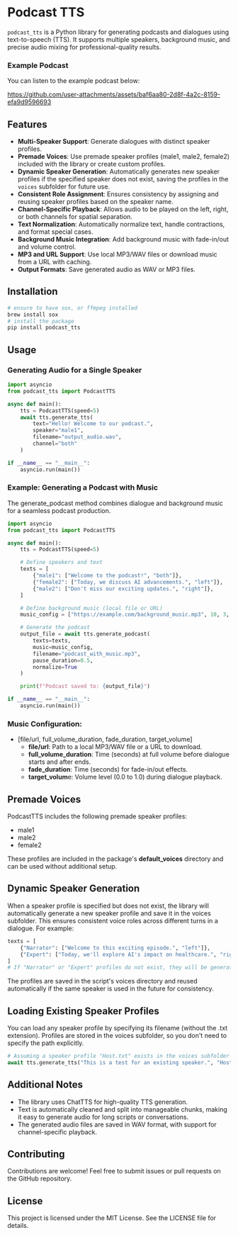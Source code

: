 # Podcast TTS

`podcast_tts` is a Python library for generating podcasts and dialogues using text-to-speech (TTS). It supports multiple speakers, background music, and precise audio mixing for professional-quality results.

### Example Podcast
You can listen to the example podcast below:<br/>

https://github.com/user-attachments/assets/baf6aa80-2d8f-4a2c-8159-efa9d9596693




## Features

- **Multi-Speaker Support**: Generate dialogues with distinct speaker profiles.
- **Premade Voices**: Use premade speaker profiles (male1, male2, female2) included with the library or create custom profiles.
- **Dynamic Speaker Generation**: Automatically generates new speaker profiles if the specified speaker does not exist, saving the profiles in the `voices` subfolder for future use.
- **Consistent Role Assignment**: Ensures consistency by assigning and reusing speaker profiles based on the speaker name.
- **Channel-Specific Playback**: Allows audio to be played on the left, right, or both channels for spatial separation.
- **Text Normalization**: Automatically normalize text, handle contractions, and format special cases.
- **Background Music Integration**: Add background music with fade-in/out and volume control.
- **MP3 and URL Support**: Use local MP3/WAV files or download music from a URL with caching.
- **Output Formats**: Save generated audio as WAV or MP3 files.


## Installation

```bash
# ensure to have sox, or ffmpeg installed
brew install sox
# install the package
pip install podcast_tts
```

## Usage

### Generating Audio for a Single Speaker

```python 
import asyncio
from podcast_tts import PodcastTTS

async def main():
    tts = PodcastTTS(speed=5)
    await tts.generate_tts(
        text="Hello! Welcome to our podcast.",
        speaker="male1",
        filename="output_audio.wav",
        channel="both"
    )

if __name__ == "__main__":
    asyncio.run(main())
``` 

### Example: Generating a Podcast with Music

The generate_podcast method combines dialogue and background music for a seamless podcast production.

```python 
import asyncio
from podcast_tts import PodcastTTS

async def main():
    tts = PodcastTTS(speed=5)

    # Define speakers and text
    texts = [
        {"male1": ["Welcome to the podcast!", "both"]},
        {"female2": ["Today, we discuss AI advancements.", "left"]},
        {"male2": ["Don't miss our exciting updates.", "right"]},
    ]

    # Define background music (local file or URL)
    music_config = ["https://example.com/background_music.mp3", 10, 3, 0.3]

    # Generate the podcast
    output_file = await tts.generate_podcast(
        texts=texts,
        music=music_config,
        filename="podcast_with_music.mp3",
        pause_duration=0.5,
        normalize=True
    )

    print(f"Podcast saved to: {output_file}")

if __name__ == "__main__":
    asyncio.run(main())
```

### Music Configuration:

- [file/url, full_volume_duration, fade_duration, target_volume]
    - **file/url**: Path to a local MP3/WAV file or a URL to download.
    - **full_volume_duration**: Time (seconds) at full volume before dialogue starts and after ends.
    - **fade_duration**: Time (seconds) for fade-in/out effects.
    - **target_volum**e: Volume level (0.0 to 1.0) during dialogue playback.

## Premade Voices

PodcastTTS includes the following premade speaker profiles:

- male1
- male2
- female2

These profiles are included in the package's **default_voices** directory and can be used without additional setup.


## Dynamic Speaker Generation

When a speaker profile is specified but does not exist, the library will automatically generate a new speaker profile and save it in the voices subfolder. This ensures consistent voice roles across different turns in a dialogue.
For example:

```python
texts = [
    {"Narrator": ["Welcome to this exciting episode.", "left"]},
    {"Expert": ["Today, we'll explore AI's impact on healthcare.", "right"]},
]
# If "Narrator" or "Expert" profiles do not exist, they will be generated dynamically.
```

The profiles are saved in the script's voices directory and reused automatically if the same speaker is used in the future for consistency.

## Loading Existing Speaker Profiles

You can load any speaker profile by specifying its filename (without the .txt extension). Profiles are stored in the voices subfolder, so you don't need to specify the path explicitly.

```python
# Assuming a speaker profile "Host.txt" exists in the voices subfolder
await tts.generate_tts("This is a test for an existing speaker.", "Host", "existing_speaker.wav")
```

## Additional Notes

- The library uses ChatTTS for high-quality TTS generation.
- Text is automatically cleaned and split into manageable chunks, making it easy to generate audio for long scripts or conversations.
- The generated audio files are saved in WAV format, with support for channel-specific playback.

## Contributing

Contributions are welcome! Feel free to submit issues or pull requests on the GitHub repository.

## License
This project is licensed under the MIT License. See the LICENSE file for details.
